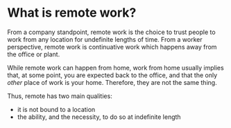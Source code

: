 # What is remote work?

From a company standpoint, remote work is the choice to trust people to work from any location for undefinite lengths of time. From a worker perspective, remote work is continuative work which happens away from the office or plant.

While remote work can happen from home, work from home usually implies that, at some point, you are expected back to the office, and that the only *other* place of work is your home. Therefore, they are not the same thing.

Thus, remote has two main qualities:

* it is not bound to a location
* the ability, and the necessity, to do so at indefinite length
